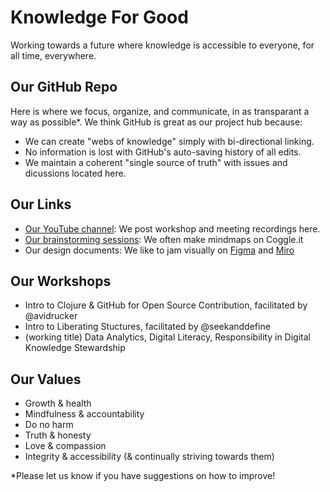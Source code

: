 # Knowledge For Good
Working towards a future where knowledge is accessible to everyone, for all time, everywhere.

## Our GitHub Repo
Here is where we focus, organize, and communicate, in as transparant a way as possible*. We think GitHub is great as our project hub because:
- We can create "webs of knowledge" simply with bi-directional linking.
- No information is lost with GitHub's auto-saving history of all edits.
- We maintain a coherent "single source of truth" with issues and dicussions located here.

## Our Links
- [Our YouTube channel](#): We post workshop and meeting recordings here.
- [Our brainstorming sessions](#): We often make mindmaps on Coggle.it
- Our design documents: We like to jam visually on [Figma](#) and [Miro](#)

## Our Workshops
- Intro to Clojure & GitHub for Open Source Contribution, facilitated by @avidrucker  
- Intro to Liberating Stuctures, facilitated by @seekanddefine
- (working title) Data Analytics, Digital Literacy, Responsibility in Digital Knowledge Stewardship

## Our Values
- Growth & health
- Mindfulness & accountability
- Do no harm
- Truth & honesty
- Love & compassion
- Integrity & accessibility (& continually striving towards them)

\*Please let us know if you have suggestions on how to improve!
